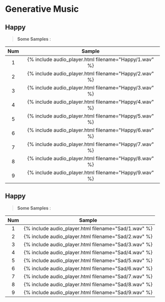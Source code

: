 # Generative Music
## Happy
> __Some Samples__ :

| Num |                         Sample                         |
|:---:|:------------------------------------------------------:|
|  1  | {% include audio_player.html filename="Happy/1.wav" %} |
|  2  | {% include audio_player.html filename="Happy/2.wav" %} |
|  3  | {% include audio_player.html filename="Happy/3.wav" %} |
|  4  | {% include audio_player.html filename="Happy/4.wav" %} |
|  5  | {% include audio_player.html filename="Happy/5.wav" %} |
|  6  | {% include audio_player.html filename="Happy/6.wav" %} |
|  7  | {% include audio_player.html filename="Happy/7.wav" %} |
|  8  | {% include audio_player.html filename="Happy/8.wav" %} |
|  9  | {% include audio_player.html filename="Happy/9.wav" %} |

## Happy
> __Some Samples__ :


| Num |                        Sample                        |
|:---:|:----------------------------------------------------:|
|  1  | {% include audio_player.html filename="Sad/1.wav" %} |
|  2  | {% include audio_player.html filename="Sad/2.wav" %} |
|  3  | {% include audio_player.html filename="Sad/3.wav" %} |
|  4  | {% include audio_player.html filename="Sad/4.wav" %} |
|  5  | {% include audio_player.html filename="Sad/5.wav" %} |
|  6  | {% include audio_player.html filename="Sad/6.wav" %} |
|  7  | {% include audio_player.html filename="Sad/7.wav" %} |
|  8  | {% include audio_player.html filename="Sad/8.wav" %} |
|  9  | {% include audio_player.html filename="Sad/9.wav" %} |